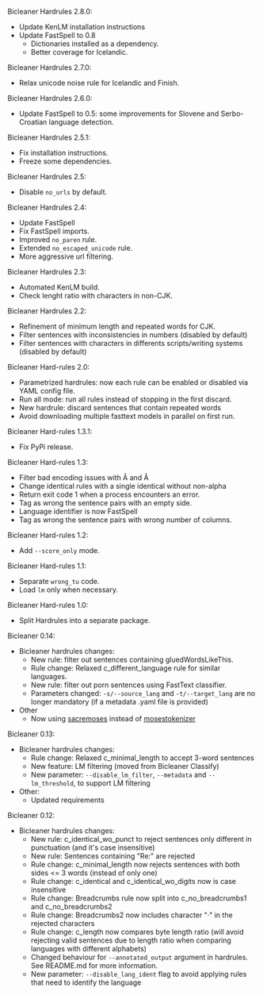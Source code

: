 Bicleaner Hardrules 2.8.0:
* Update KenLM installation instructions
* Update FastSpell to 0.8
    * Dictionaries installed as a dependency.
    * Better coverage for Icelandic.

Bicleaner Hardrules 2.7.0:
* Relax unicode noise rule for Icelandic and Finish.

Bicleaner Hardrules 2.6.0:
* Update FastSpell to 0.5: some improvements for Slovene and Serbo-Croatian language detection.

Bicleaner Hardrules 2.5.1:
* Fix installation instructions.
* Freeze some dependencies.

Bicleaner Hardrules 2.5:
* Disable `no_urls` by default.

Bicleaner Hardrules 2.4:
* Update FastSpell
* Fix FastSpell imports.
* Improved `no_paren` rule.
* Extended `no_escaped_unicode` rule.
* More aggressive url filtering.

Bicleaner Hardrules 2.3:
* Automated KenLM build.
* Check lenght ratio with characters in non-CJK.

Bicleaner Hardrules 2.2:
* Refinement of minimum length and repeated words for CJK.
* Filter sentences with inconsistencies in numbers (disabled by default)
* Filter sentences with characters in differents scripts/writing systems (disabled by default)

Bicleaner Hard-rules 2.0:
* Parametrized hardrules: now each rule can be enabled or disabled via YAML config file.
* Run all mode: run all rules instead of stopping in the first discard.
* New hardrule: discard sentences that contain repeated words
* Avoid downloading multiple fasttext models in parallel on first run.

Bicleaner Hard-rules 1.3.1:
* Fix PyPi release.

Bicleaner Hard-rules 1.3:
* Filter bad encoding issues with Ã and Â
* Change identical rules with a single identical without non-alpha
* Return exit code 1 when a process encounters an error.
* Tag as wrong the sentence pairs with an empty side.
* Language identifier is now FastSpell
* Tag as wrong the sentence pairs with wrong number of columns.

Bicleaner Hard-rules 1.2:
* Add `--score_only` mode.

Bicleaner Hard-rules 1.1:
* Separate `wrong_tu` code.
* Load `lm` only when necessary.

Bicleaner Hard-rules 1.0:
* Split Hardrules into a separate package.

Bicleaner 0.14: 
* Bicleaner hardrules changes:
  * New rule: filter out sentences containing gluedWordsLikeThis.
  * Rule change: Relaxed c\_different\_language rule for similar languages.
  * New rule: filter out porn sentences using FastText classifier.
  * Parameters changed: `-s/--source_lang` and `-t/--target_lang` are no longer mandatory (if a metadata .yaml file is provided)
* Other
   * Now using [sacremoses](https://github.com/alvations/sacremoses) instead of [mosestokenizer](https://github.com/luismsgomes/mosestokenizer)

Bicleaner 0.13:
* Bicleaner hardrules changes:
  * Rule change: Relaxed c\_minimal\_length to accept 3-word sentences	
  * New feature: LM filtering (moved from Bicleaner Classify)
  * New parameter: `--disable_lm_filter`, `--metadata` and `--lm_threshold`, to support LM filtering
* Other:
  * Updated requirements

Bicleaner 0.12:
* Bicleaner hardrules changes:
  * New rule: c\_identical\_wo\_punct to reject sentences only different in punctuation (and it's case insensitive)
  * New rule:  Sentences containing "Re:" are rejected
  * Rule change: c\_minimal\_length now rejects sentences with both sides <= 3 words (instead of only one)
  * Rule change: c\_identical and c\_identical\_wo\_digits now is case insensitive
  * Rule change: Breadcrumbs rule now split into c\_no\_breadcrumbs1 and c\_no\_breadcrumbs2
  * Rule change: Breadcrumbs2 now includes character "·" in the rejected characters
  * Rule change: c\_length now compares byte length ratio (will avoid rejecting valid sentences due to length ratio when comparing languages with different alphabets)
  * Changed behaviour for `--annotated_output` argument in hardrules. See README.md for more information.
  * New parameter: `--disable_lang_ident` flag to avoid applying rules that need to identify the language
